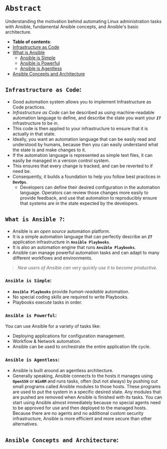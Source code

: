 # **`Abstract`**

Understanding the motivation behind automating Linux administration tasks with Ansible, fundamental Ansible concepts, and Ansible's basic architecture.

-  **Table of contents**:
  - [Infrastructure as Code](#infrastructure-as-code)
  - [What is Ansible](#what-is-ansible)
    - [Ansible is Simple](#ansible-is-simple)
    - [Ansible is Powerful](#ansible-is-powerful)
    - [Ansible is Agentless](#ansible-is-agentless)
  - [Ansible Concepts and Architecture](#ansible-concepts-and-architecture)


## **`Infrastructure as Code`**:

- Good automation system allows you to implement Infrastructure as Code practices. 
- *Infrastructure as Code* can be described as using machine-readable automation language to define, and describe the state you want your ***`IT`*** infrastructure to be in. 
- This code is then applied to your infrastructure to ensure that it is actually in that state.
- Ideally, you want an automation language that can be easily read and understood by humans, because then you can easily understand what the state is and make changes to it. 
- If the automation language is represented as simple text files, it can easily be managed in a version control system.
- This ensures that every change is tracked, and can be reverted to if need be.
- Consequently, it builds a foundation to help you follow best practices in **`DevOps`**. 
  - Developers can define their desired configuration in the automation language. Operators can review those changes more easily to provide feedback, and use that automation to reproducibly ensure that systems are in the state expected by the developers.

## **`What is Ansible ?`**:

- Ansible is an *open source* automation platform. 
- It is a simple automation language that can perfectly describe an ***`IT`*** application infrastructure in **`Ansible Playbooks`**. 
- It is also an automation engine that runs **`Ansible Playbooks`**.
- Ansible can manage powerful automation tasks and can adapt to many different workflows and environments. 

> *New users of Ansible can very quickly use it to become productive.*

### **`Ansible is Simple`**:

- **`Ansible Playbooks`** provide *human-readable* automation. 
- No special coding skills are required to write Playbooks. 
- Playbooks execute tasks in order.

### **`Ansible is Powerful`**:

You can use Ansible for a variety of tasks like:
- Deploying applications for configuration management.
- Workflow & Network automation. 
- Ansible can be used to orchestrate the entire application life cycle.

### **`Ansible is Agentless`**:

- Ansible is built around an agentless architecture. 
- Generally speaking, Ansible connects to the hosts it manages using **`OpenSSH`** or **`WinRM`** and runs tasks, often (but not always) by pushing out small programs called Ansible modules to those hosts. These programs are used to put the system in a specific desired state. Any modules that are pushed are removed when Ansible is finished with its tasks. You can start using Ansible almost immediately because no special agents need to be approved for use and then deployed to the managed hosts. Because there are no agents and no additional custom security infrastructure, Ansible is more efficient and more secure than other alternatives.

## **`Ansible Concepts and Architecture`**:

















